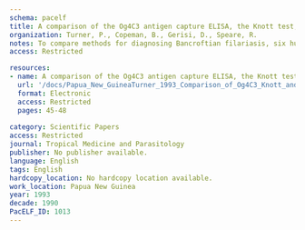 ```yaml
---
schema: pacelf
title: A comparison of the Og4C3 antigen capture ELISA, the Knott test, an IgG4 assay and clinical signs, in the diagnosis of bancroftian filariasis
organization: Turner, P., Copeman, B., Gerisi, D., Speare, R.
notes: To compare methods for diagnosing Bancroftian filariasis, six hundred and seventy four people from rural areas of Papua New Guinea were screened using microfilaraemia, the Og4C3 antigen capture ELISA, an ELISA to detect IgG4 specific antibodies and clinical examination. Both ELISA tests detected around twice the number of positive cases than those detected by the presence of microfilariae alone. No correlation was found with clinical signs and laboratory tests. This study raises concern over the underestimation of the prevalence of filariasis due to ineffective diagnostic criteria. The two ELISA tests should be of value in epidemiological surveys and for monitoring filariasis control programs.
access: Restricted

resources:
- name: A comparison of the Og4C3 antigen capture ELISA, the Knott test, an IgG4 assay and clinical signs, in the diagnosis of bancroftian filariasis
  url: '/docs/Papua_New_GuineaTurner_1993_Comparison_of_Og4C3_Knott_and_IgG4_and_clinical_signs_for_diagnosis_of_LF_20160114094343475.txt'
  format: Electronic
  access: Restricted
  pages: 45-48
 
category: Scientific Papers
access: Restricted
journal: Tropical Medicine and Parasitology
publisher: No publisher available. 
language: English 
tags: English 
hardcopy_location: No hardcopy location available.
work_location: Papua New Guinea
year: 1993
decade: 1990
PacELF_ID: 1013
---
```

